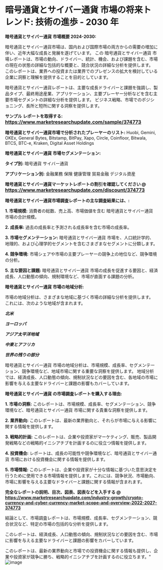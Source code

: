 # 暗号通貨とサイバー通貨 市場の将来トレンド: 技術の進歩 - 2030 年

<strong>暗号通貨とサイバー通貨 市場概要 2024-2030:</strong>

暗号通貨とサイバー通貨市場は、国内および国際市場の両方からの需要の増加に伴い、近年大幅な成長と発展を遂げています。 この 暗号通貨とサイバー通貨 市場レポートは、市場の動向、ドライバー、統計、機会、および課題を含む、市場の現在の状態の詳細な包括的な概要と、競合状況の詳細な分析を提供します。 このレポートは、業界への投資または業界でのプレゼンスの拡大を検討している企業に洞察と理解を提供することを目的としています。

暗号通貨とサイバー通貨レポートは、主要な成長ドライバーと課題を強調し、製品タイプ、最終用途産業、アプリケーション、主要プレーヤー分析などを含む主要市場セグメントの詳細な分析を提供します。 ビジネス戦略、市場でのポジショニング、長所と短所に関する洞察を提供します。



<strong>サンプル レポートを取得する: <a href=https://www.marketresearchupdate.com/sample/374773><font size=3 color=#0000ff>https://www.marketresearchupdate.com/sample/374773</font></a></strong>



<strong>暗号通貨とサイバー通貨市場で分析されたプレーヤーのリスト:</strong>
Huobi, Gemini, OKEx, General Bytes, Bitstamp, BitPay, Xapo, Circle, Coinfloor, Bitwala, BTCS, BTC-e, Kraken, Digital Asset Holdings



<strong>暗号通貨とサイバー通貨 市場セグメンテーション:</strong>



<strong>タイプ別:</strong>
暗号通貨
サイバー通貨



<strong>アプリケーション別:</strong>
金融業務
保険
健康管理
貿易金融
デジタル資産



<strong>暗号通貨とサイバー通貨マーケットレポートの割引を確認してください @ <a href=https://www.marketresearchupdate.com/discount/374773><font size=3 color=#0000ff>https://www.marketresearchupdate.com/discount/374773</font></a></strong>



<strong>暗号通貨とサイバー通貨市場調査レポートの主な調査結果には、:</strong>



<strong>1. 市場規模:</strong> 消費者の総数、売上高、市場価値を含む 暗号通貨とサイバー通貨 市場の合計規模。



<strong>2. 成長率:</strong> 過去の成長率と予測される成長率を含む市場の成長率。



<strong>3. 市場セグメンテーション:</strong> 暗号通貨とサイバー通貨 市場を、人口統計学的、地理的、および心理学的セグメントを含むさまざまなセグメントに分類します。



<strong>4. 競争環境:</strong> 市場シェアや市場の主要プレーヤーの競争上の地位など、競争環境の分析。



<strong>5. 主な要因と課題:</strong> 暗号通貨とサイバー通貨 市場の成長を促進する要因と、経済成長、人口動態の傾向、規制環境など、市場が直面する課題の分析。



<strong>暗号通貨とサイバー通貨 市場の地域分析:</strong>

市場の地域分析は、さまざまな地域に基づく市場の詳細な分析を提供します。 これには、次のような地域が含まれます。

<em>

<strong>北米</strong></em>
<em>

<strong>ヨーロッパ</strong></em>
<em>

<strong>アジア太平洋地域</strong></em>
<em>

<strong>中東とアフリカ</strong></em>
<em>

<strong>世界の残りの部分</strong></em>

暗号通貨とサイバー通貨 市場の地域分析は、市場規模、成長率、セグメンテーション、競争環境など、地域市場に関する重要な洞察を提供します。 地域分析では、経済成長、人口動態の傾向、規制状況などの要因を含む、各地域の市場に影響を与える主要なドライバーと課題の影響もカバーしています。



<strong>暗号通貨とサイバー通貨 の市場調査レポートを購入する理由:</strong>



<strong>1. 市場の洞察:</strong> このレポートは、市場規模、成長率、セグメンテーション、競争環境など、暗号通貨とサイバー通貨 市場に関する貴重な洞察を提供します。



<strong>2. 業界動向:</strong> このレポートは、最新の業界動向と、それらが市場に与える影響に関する情報を提供します。



<strong>3. 戦略的計画:</strong> このレポートは、企業や投資家がマーケティング、販売、製品開発戦略などの戦略的イニシアチブを計画するのに役立つ情報を提供します。



<strong>4. 投資機会:</strong> レポートは、成長の可能性や競争環境など、暗号通貨とサイバー通貨 市場における投資機会に関する情報を提供します。



<strong>5. 市場情報:</strong> このレポートは、企業や投資家が十分な情報に基づいた意思決定を行うために使用できる市場情報を提供します。これには、競争状況、市場動向、市場に影響を与える主要なドライバーと課題に関する情報が含まれます。



<strong><b>完全なレポートの説明、目次、図表、図表などを入手する @ <a href=https://www.marketresearchupdate.com/industry-growth/crypto-currency-and-cyber-currency-market-scope-and-overview-2022-2027-374773>https://www.marketresearchupdate.com/industry-growth/crypto-currency-and-cyber-currency-market-scope-and-overview-2022-2027-374773</a></b></strong>

結論として、市場調査レポートは、市場規模、成長率、セグメンテーション、競合状況など、特定の市場の包括的な分析を提供します。

このレポートは、経済成長、人口動態の傾向、規制状況などの要因を含む、市場に影響を与える主要なドライバーと課題の影響をカバーしています。

このレポートは、最新の業界動向と市場での投資機会に関する情報も提供し、企業や投資家が競争に勝ち、戦略的イニシアチブを計画するのに役立ちます。"
![image](https://github.com/renukap7961/renukap7961/assets/163852544/096a6547-9d23-4e4d-ae79-36aa2b7258c0)
